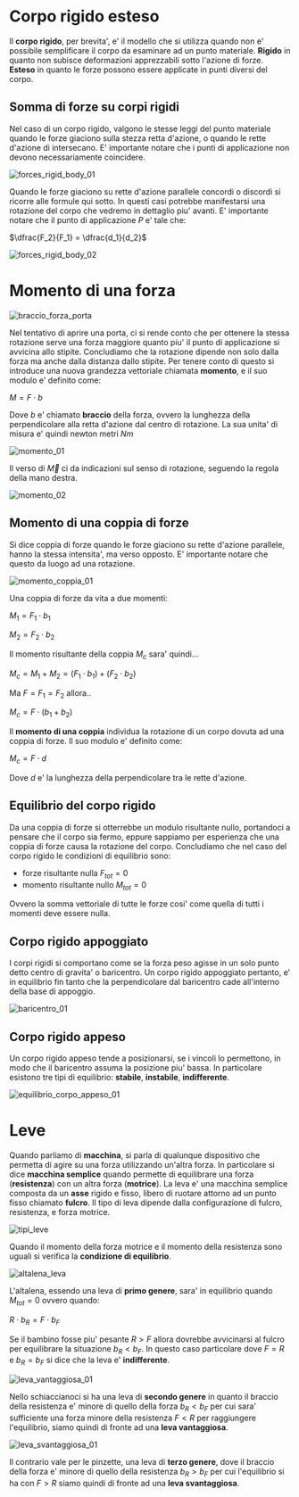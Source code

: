 # Corpo rigido esteso  

Il **corpo rigido**, per brevita', e' il modello che si utilizza quando non e' possibile semplificare il corpo da esaminare ad un punto materiale. **Rigido** in quanto non subisce deformazioni apprezzabili sotto l'azione di forze. **Esteso** in quanto le forze possono essere applicate in punti diversi del corpo.  


## Somma di forze su corpi rigidi  

Nel caso di un corpo rigido, valgono le stesse leggi del punto materiale quando le forze giaciono sulla stezza retta d'azione, o quando le rette d'azione di intersecano. E' importante notare che i punti di applicazione non devono necessariamente coincidere.  

![forces_rigid_body_01](https://github.com/dennyb87/phoenomena/assets/7195133/a4fec870-6877-474f-9caa-44e9dd3bd90c)  

Quando le forze giaciono su rette d'azione parallele concordi o discordi si ricorre alle formule qui sotto. In questi casi potrebbe manifestarsi una rotazione del corpo che vedremo in dettaglio piu' avanti. E' importante notare che il punto di applicazione $P$ e' tale che:  

$\dfrac{F_2}{F_1} = \dfrac{d_1}{d_2}$  

![forces_rigid_body_02](https://github.com/dennyb87/phoenomena/assets/7195133/b2bfd181-cf6a-4f04-ba0e-4b094636e284)  

# Momento di una forza  

![braccio_forza_porta](https://github.com/dennyb87/phoenomena/assets/7195133/71c581af-97c8-48dd-adf5-3175b4904a8b)  

Nel tentativo di aprire una porta, ci si rende conto che per ottenere la stessa rotazione serve una forza maggiore quanto piu' il punto di applicazione si avvicina allo stipite. Concludiamo che la rotazione dipende non solo dalla forza ma anche dalla distanza dallo stipite. Per tenere conto di questo si introduce una nuova grandezza vettoriale chiamata **momento**, e il suo modulo e' definito come:  

$M = F \cdot b$  

Dove $b$ e' chiamato **braccio** della forza, ovvero la lunghezza della perpendicolare alla retta d'azione dal centro di rotazione. La sua unita' di misura e' quindi newton metri $Nm$  

![momento_01](https://github.com/dennyb87/phoenomena/assets/7195133/ec3724d8-688b-4c71-852f-770e863e4eed)  

Il verso di $\vec{M}$ ci da indicazioni sul senso di rotazione, seguendo la regola della mano destra.  

![momento_02](https://github.com/dennyb87/phoenomena/assets/7195133/fb7a681d-7552-4294-aef5-8d425b124606)  

## Momento di una coppia di forze  

Si dice coppia di forze quando le forze giaciono su rette d'azione parallele, hanno la stessa intensita', ma verso opposto. E' importante notare che questo da luogo ad una rotazione.  

![momento_coppia_01](https://github.com/dennyb87/phoenomena/assets/7195133/21f77713-9c54-4f3f-8079-565b3938d59c)  

Una coppia di forze da vita a due momenti:  

$M_1 = F_1 \cdot b_1$  

$M_2 = F_2 \cdot b_2$  

Il momento risultante della coppia $M_c$ sara' quindi...  

$M_c = M_1 + M_2 = (F_1 \cdot b_1) + (F_2 \cdot b_2)$  

Ma $F = F_1 = F_2$ allora..  

$M_c = F \cdot (b_1 + b_2)$  

Il **momento di una coppia** individua la rotazione di un corpo dovuta ad una coppia di forze. Il suo modulo e' definito come:  

$M_c = F \cdot d$  

Dove $d$ e' la lunghezza della perpendicolare tra le rette d'azione.  

## Equilibrio del corpo rigido  

Da una coppia di forze si otterrebbe un modulo risultante nullo, portandoci a pensare che il corpo sia fermo, eppure sappiamo per esperienza che una coppia di forze causa la rotazione del corpo. Concludiamo che nel caso del corpo rigido le condizioni di equilibrio sono:  

* forze risultante nulla $F_{tot} = 0$
* momento risultante nullo $M_{tot} = 0$

Ovvero la somma vettoriale di tutte le forze cosi' come quella di tutti i momenti deve essere nulla.  

## Corpo rigido appoggiato  

I corpi rigidi si comportano come se la forza peso agisse in un solo punto detto centro di gravita' o baricentro. Un corpo rigido appoggiato pertanto, e' in equilibrio fin tanto che la perpendicolare dal baricentro cade all'interno della base di appoggio.  

![baricentro_01](https://github.com/dennyb87/phoenomena/assets/7195133/f1162770-507e-4522-ade8-2ba3fbe73e26)  

## Corpo rigido appeso  

Un corpo rigido appeso tende a posizionarsi, se i vincoli lo permettono, in modo che il baricentro assuma la posizione piu' bassa. In particolare esistono tre tipi di equilibrio: **stabile**, **instabile**, **indifferente**.  

![equilibrio_corpo_appeso_01](https://github.com/dennyb87/phoenomena/assets/7195133/4a6fe23d-138b-4e0f-820e-aa3d62174985)  

# Leve  

Quando parliamo di **macchina**, si parla di qualunque dispositivo che permetta di agire su una forza utilizzando un'altra forza. In particolare si dice **macchina semplice** quando permette di equilibrare una forza (**resistenza**) con un altra forza (**motrice**). La leva e' una macchina semplice composta da un **asse** rigido e fisso, libero di ruotare attorno ad un punto fisso chiamato **fulcro**. Il tipo di leva dipende dalla configurazione di fulcro, resistenza, e forza motrice.  

![tipi_leve](https://github.com/dennyb87/phoenomena/assets/7195133/2c7d2a66-8887-4495-ab90-bb9f53972783)  

Quando il momento della forza motrice e il momento della resistenza sono uguali si verifica la **condizione di equilibrio**.  

![altalena_leva](https://github.com/dennyb87/phoenomena/assets/7195133/7b3c23fe-c101-4398-bec5-4de07ffb586b)  

L'altalena, essendo una leva di **primo genere**, sara' in equilibrio quando $M_{tot} = 0$ ovvero quando:  

$R \cdot b_R = F \cdot b_F$  

Se il bambino fosse piu' pesante $R > F$ allora dovrebbe avvicinarsi al fulcro per equilibrare la situazione $b_R < b_F$. In questo caso particolare dove $F = R$ e $b_R = b_F$ si dice che la leva e' **indifferente**.  

![leva_vantaggiosa_01](https://github.com/dennyb87/phoenomena/assets/7195133/8d3eed88-4759-4aac-b549-c4f0b2587024)  

Nello schiaccianoci si ha una leva di **secondo genere** in quanto il braccio della resistenza e' minore di quello della forza $b_R < b_F$ per cui sara' sufficiente una forza minore della resistenza $F < R$ per raggiungere l'equilibrio, siamo quindi di fronte ad una **leva vantaggiosa**.  

![leva_svantaggiosa_01](https://github.com/dennyb87/phoenomena/assets/7195133/631d27a3-403f-4ce1-ac2a-69079213d320)  

Il contrario vale per le pinzette, una leva di **terzo genere**, dove il braccio della forza e' minore di quello della resistenza $b_R > b_F$ per cui l'equilibrio si ha con $F > R$ siamo quindi di fronte ad una **leva svantaggiosa**.  